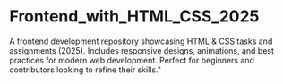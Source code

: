 # Frontend_with_HTML_CSS_2025
A frontend development repository showcasing HTML &amp; CSS tasks and assignments (2025). Includes responsive designs, animations, and best practices for modern web development. Perfect for beginners and contributors looking to refine their skills."
